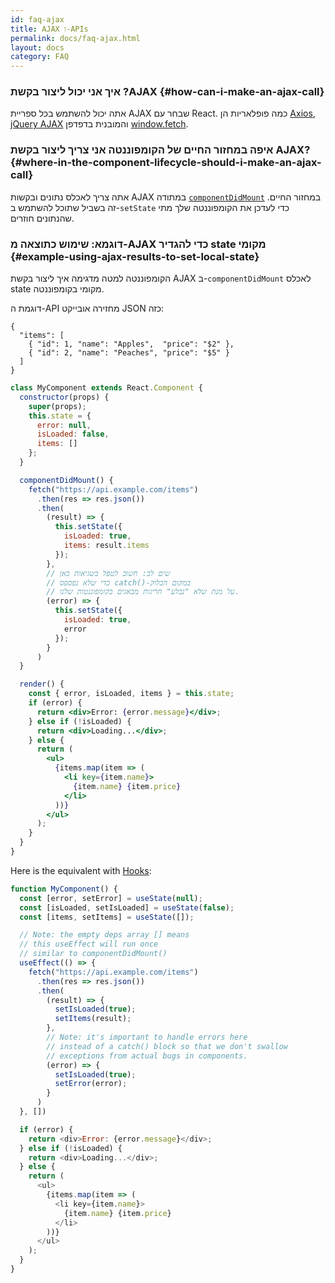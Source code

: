 ```yaml
---
id: faq-ajax
title: AJAX ו-APIs
permalink: docs/faq-ajax.html
layout: docs
category: FAQ
---
```


### איך אני יכול ליצור בקשת ?AJAX {#how-can-i-make-an-ajax-call}

אתה יכול להשתמש בכל ספריית AJAX שבחר עם React. כמה פופלאריות הן [Axios](https://github.com/axios/axios), [jQuery AJAX](https://api.jquery.com/jQuery.ajax/) והמובנית בדפדפן [window.fetch](https://developer.mozilla.org/en-US/docs/Web/API/Fetch_API).

### איפה במחזור החיים של הקומפוננטה אני צריך ליצור בקשת AJAX? {#where-in-the-component-lifecycle-should-i-make-an-ajax-call}

אתה צריך לאכלס נתונים ובקשות AJAX במתודה [`componentDidMount`](/docs/react-component.html#mounting) במחזור החיים.
זה בשביל שתוכל להשתמש ב-`setState` כדי לעדכן את הקומפוננטה שלך מתי שהנתונים חוזרים.

### דוגמא: שימוש כתוצאה מ-AJAX כדי להגדיר state מקומי {#example-using-ajax-results-to-set-local-state}

הקומפוננטה למטה מדגימה איך ליצור בקשת AJAX ב-`componentDidMount` לאכלס state מקומי בקומפוננטה.

דוגמת ה-API מחזירה אובייקט JSON כזה:

```
{
  "items": [
    { "id": 1, "name": "Apples",  "price": "$2" },
    { "id": 2, "name": "Peaches", "price": "$5" }
  ] 
}
```

```jsx
class MyComponent extends React.Component {
  constructor(props) {
    super(props);
    this.state = {
      error: null,
      isLoaded: false,
      items: []
    };
  }

  componentDidMount() {
    fetch("https://api.example.com/items")
      .then(res => res.json())
      .then(
        (result) => {
          this.setState({
            isLoaded: true,
            items: result.items
          });
        },
        // שים לב: חשוב לטפל בשגיאות כאן
        // כדי שלא נפספס catch()-במקום הבלוק
        // על מנת שלא "נבלע" חריגות מבאגים בקומפוננטות שלנו.
        (error) => {
          this.setState({
            isLoaded: true,
            error
          });
        }
      )
  }

  render() {
    const { error, isLoaded, items } = this.state;
    if (error) {
      return <div>Error: {error.message}</div>;
    } else if (!isLoaded) {
      return <div>Loading...</div>;
    } else {
      return (
        <ul>
          {items.map(item => (
            <li key={item.name}>
              {item.name} {item.price}
            </li>
          ))}
        </ul>
      );
    }
  }
}
```

Here is the equivalent with [Hooks](https://reactjs.org/docs/hooks-intro.html): 

```js
function MyComponent() {
  const [error, setError] = useState(null);
  const [isLoaded, setIsLoaded] = useState(false);
  const [items, setItems] = useState([]);

  // Note: the empty deps array [] means
  // this useEffect will run once
  // similar to componentDidMount()
  useEffect(() => {
    fetch("https://api.example.com/items")
      .then(res => res.json())
      .then(
        (result) => {
          setIsLoaded(true);
          setItems(result);
        },
        // Note: it's important to handle errors here
        // instead of a catch() block so that we don't swallow
        // exceptions from actual bugs in components.
        (error) => {
          setIsLoaded(true);
          setError(error);
        }
      )
  }, [])

  if (error) {
    return <div>Error: {error.message}</div>;
  } else if (!isLoaded) {
    return <div>Loading...</div>;
  } else {
    return (
      <ul>
        {items.map(item => (
          <li key={item.name}>
            {item.name} {item.price}
          </li>
        ))}
      </ul>
    );
  }
}
```
